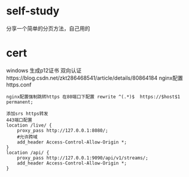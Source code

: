 # self-study
分享一个简单的分页方法，自己用的

# cert
windows 生成p12证书
双向认证https://blog.csdn.net/zkt286468541/article/details/80864184
nginx配置https.conf
    
	nginx配置强制跳转https 在80端口下配置 rewrite ^(.*)$  https://$host$1 permanent;
	
	添加srs https转发
	443端口配置
	location /live/ {
		proxy_pass http://127.0.0.1:8080/;
		#允许跨域
		add_header Access-Control-Allow-Origin *;  
	}
    location /api/ {
		proxy_pass http://127.0.0.1:9090/api/v1/streams/;
		add_header Access-Control-Allow-Origin *;
	}
